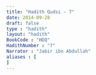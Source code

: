```yaml
---
title: "Hadith Qudsi - 7"
date: 2014-09-28
draft: false
type : "hadith"
layout: "hadith"
BookCode : "HDQ"
HadithNumber : "7"
Narrator : "Jabir ibn Abdullah"
aliases : [
]
---
```


